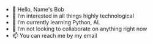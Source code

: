 - 👋 Hello, Name's Bob
- 👀 I’m interested in all things highly technological
- 🌱 I’m currently learning Python, AL
- 💞️ I’m not looking to collaborate on anything right now
- 📫 You can reach me by my email

<!---
FrostyBob/FrostyBob is a ✨ special ✨ repository because its `README.md` (this file) appears on your GitHub profile.
You can click the Preview link to take a look at your changes.
--->
